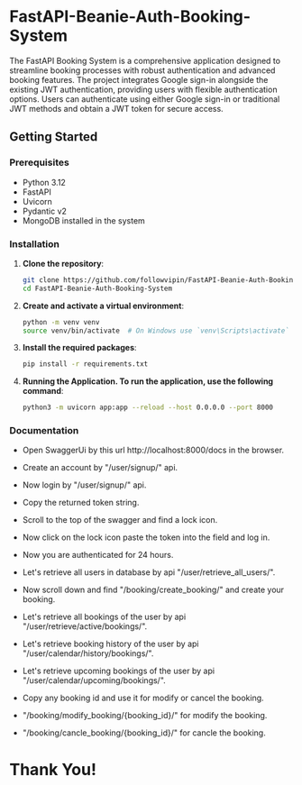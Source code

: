 # FastAPI-Beanie-Auth-Booking-System
The FastAPI Booking System is a comprehensive application designed to streamline booking processes with robust authentication and advanced booking features. The project integrates Google sign-in alongside the existing JWT authentication, providing users with flexible authentication options. Users can authenticate using either Google sign-in or traditional JWT methods and obtain a JWT token for secure access.

## Getting Started

### Prerequisites

- Python 3.12
- FastAPI
- Uvicorn
- Pydantic v2
- MongoDB installed in the system

### Installation

1. **Clone the repository**:
    ```sh
    git clone https://github.com/followvipin/FastAPI-Beanie-Auth-Booking-System.git
    cd FastAPI-Beanie-Auth-Booking-System
    ```

2. **Create and activate a virtual environment**:
    ```sh
    python -m venv venv
    source venv/bin/activate  # On Windows use `venv\Scripts\activate`
    ```

3. **Install the required packages**:
    ```sh
    pip install -r requirements.txt
    ```

4. **Running the Application. To run the application, use the following command**:
    ```sh
    python3 -m uvicorn app:app --reload --host 0.0.0.0 --port 8000
    ```

### Documentation

- Open SwaggerUi by this url http://localhost:8000/docs in the browser.

- Create an account by "/user/signup/" api.

- Now login by "/user/signup/" api.

- Copy the returned token string.

- Scroll to the top of the swagger and find a lock icon.

- Now click on the lock icon paste the token into the field and log in.

- Now you are authenticated for 24 hours.

- Let's retrieve all users in database by api "/user/retrieve_all_users/".

- Now scroll down and find "/booking/create_booking/" and create your booking.

- Let's retrieve all bookings of the user by api "/user/retrieve/active/bookings/".

- Let's retrieve booking history of the user by api "/user/calendar/history/bookings/".

- Let's retrieve upcoming bookings of the user by api "/user/calendar/upcoming/bookings/".

- Copy any booking id and use it for modify or cancel the booking. 

- "/booking/modify_booking/{booking_id}/" for modify the booking.

- "/booking/cancle_booking/{booking_id}/" for cancle the booking.

# Thank You!